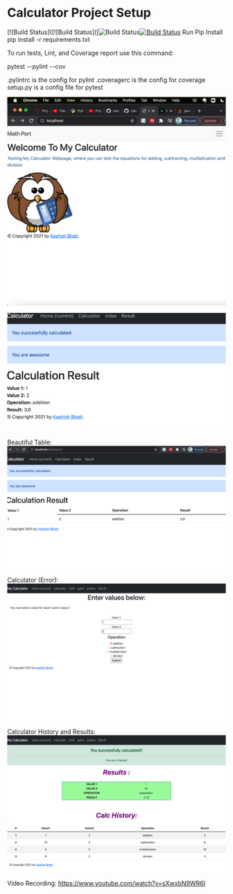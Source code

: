 # Calculator Project Setup
[![Build Status]([![Build Status]([![Build Status](https://app.travis-ci.com/Kabhatt/calc2.svg?branch=Refracted)[![Build Status](https://app.travis-ci.com/Kabhatt/calc2.svg?branch=main)](https://app.travis-ci.com/Kabhatt/calc2)
Run Pip Install
pip install -r requirements.txt

To run tests, Lint, and Coverage report use this command:

pytest  --pylint --cov

.pylintrc is the config for pylint
.coveragerc is the config for coverage
setup.py is a config file for pytest


 ![img.png](img.png)
 

![img_1.png](img_1.png)


Beautiful Table: 
![img_2.png](img_2.png)

Calculator (Error):
![img_3.png](img_3.png)

Calculator History and Results:
![img_4.png](img_4.png)

Video Recording: 
https://www.youtube.com/watch?v=sXwxbN9WR6I